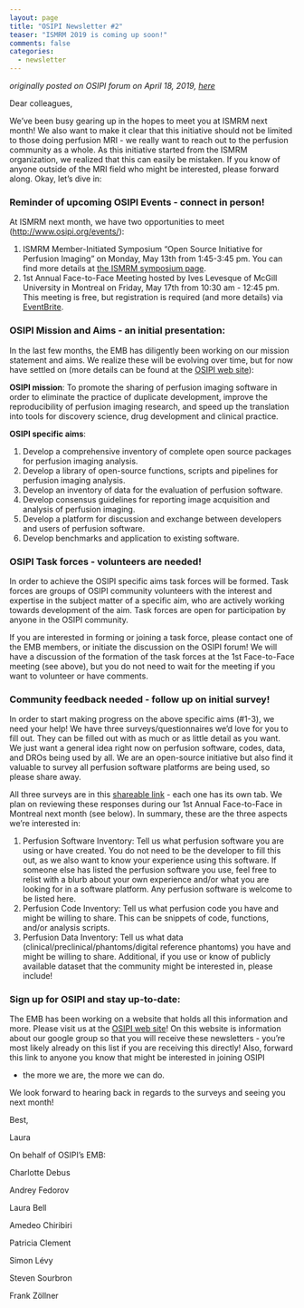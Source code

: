 ```yaml
---
layout: page
title: "OSIPI Newsletter #2"
teaser: "ISMRM 2019 is coming up soon!"
comments: false
categories:
  - newsletter
---
```


_originally posted on OSIPI forum on April 18, 2019, [here](https://groups.google.com/d/msg/open-source-initiative-for-perfusion-imaging/q2Y36JX7UzY/0M-9Fy4-CgAJ)_


Dear colleagues,

We’ve been busy gearing up in the hopes to meet you at ISMRM next month! We also want to
 make it clear that this initiative should not be limited to those doing perfusion MRI - we really want to reach out to the perfusion community as a whole. As this initiative started from the ISMRM organization, we realized that this can easily be mistaken.
 If you know of anyone outside of the MRI field who might be interested, please forward along. Okay, let’s dive in:


### Reminder of upcoming OSIPI Events - connect in person!
 At ISMRM next month, we have two opportunities to meet (http://www.osipi.org/events/):

1. ISMRM Member-Initiated Symposium “Open Source Initiative for Perfusion Imaging” on Monday, May 13th from 1:45-3:45 pm. You can find more details at [the ISMRM symposium page](https://www.ismrm.org/19/program_files/MIS04.htm).
2. 1st Annual Face-to-Face Meeting hosted by Ives Levesque of McGill University in Montreal on Friday, May 17th from 10:30 am - 12:45 pm. This meeting is free, but registration is required (and more details) via [EventBrite](https://www.google.com/url?q=https%3A%2F%2Fwww.eventbrite.com%2Fe%2Fosipis-first-annual-face-to-face-meeting-in-montreal-2019-tickets-57199759019%3Faff%3Dutm_source%3Deb_email%26utm_medium%3Demail%26utm_campaign%3Dnew_event_email%26utm_term%3Deventurl_text&sa=D&sntz=1&usg=AFQjCNF7tH1pGMMQq1vIX1FSgfTyIlqEPw).

### OSIPI Mission and Aims - an initial presentation:

In the last few months, the EMB has diligently been working on our mission statement and aims. We realize these will be evolving over time, but for now have settled on (more details
 can be found at the [OSIPI web site](http://osipi.org)):

**OSIPI mission**: To promote the sharing of perfusion imaging software in order to eliminate the practice of duplicate development, improve the reproducibility of
 perfusion imaging research, and speed up the translation into tools for discovery science, drug development and clinical practice.

**OSIPI specific aims**:

1. Develop a comprehensive inventory of complete open source packages for perfusion imaging analysis.
2. Develop a library of open-source functions, scripts and pipelines for perfusion imaging analysis.
3. Develop an inventory of data for the evaluation of perfusion software.
4. Develop consensus guidelines for reporting image acquisition and analysis of perfusion imaging.
5. Develop a platform for discussion and exchange between developers and users of perfusion software.
6. Develop benchmarks and application to existing software.

### OSIPI Task forces - volunteers are needed!

In order to achieve the OSIPI specific aims  task forces will be formed. Task forces are groups of OSIPI community volunteers with the interest and expertise
 in the subject matter of a specific aim, who are actively working towards development of the aim. Task forces are open for participation by anyone in the OSIPI community.

If you are interested in forming or joining a task force, please contact one of the EMB members, or initiate the discussion on the OSIPI forum! We will have a discussion of the formation of the task forces at the 1st
 Face-to-Face meeting (see above), but you do not need to wait for the meeting if you want to volunteer or have comments.

### Community feedback needed - follow up on initial survey!

In order to start making progress on the above specific aims (#1-3), we need your help! We have three surveys/questionnaires we’d love for you to fill out.
 They can be filled out with as much or as little detail as you want. We just want a general idea right now on perfusion software, codes, data, and DROs being used by all. We are an open-source initiative but also find it valuable to survey all perfusion software
 platforms are being used, so please share away.

All three surveys are in this [shareable link](https://docs.google.com/spreadsheets/d/1Zy3cnIBnBDoPtwM58iKijMVL0QhW1ogR0nshbLEsHls/edit?usp=sharing) - each one has its own tab. We plan on reviewing these responses during our 1st Annual Face-to-Face in Montreal next month (see below). In summary, these are the three aspects we’re interested
 in:

1. Perfusion Software Inventory: Tell us what perfusion software you are using or have created. You do not need to be the developer to fill this out, as we also want to know your experience using this software. If someone else has listed the perfusion software you use, feel free to relist with a blurb about your own experience and/or what you are looking for in a software platform. Any perfusion software is welcome to be listed here.
2. Perfusion Code Inventory: Tell us what perfusion code you have and might be willing to share. This can be snippets of code, functions, and/or analysis scripts.
3. Perfusion Data Inventory: Tell us what data (clinical/preclinical/phantoms/digital reference phantoms) you have and might be willing to share. Additional, if you use
 or know of publicly available dataset that the community might be interested in, please include!

### Sign up for OSIPI and stay up-to-date:

The EMB has been working on a website that holds all this information and more. Please visit us at the [OSIPI web site](http://osipi.org)!
 On this website is information about our google group so that you will receive these newsletters - you’re most likely already on this list if you are receiving this directly! Also, forward this link to anyone you know that might be interested in joining OSIPI
 - the more we are, the more we can do.

We look forward to hearing back in regards to the surveys and seeing you next month!

Best,

Laura

On behalf of OSIPI’s EMB:

Charlotte Debus

Andrey Fedorov

Laura Bell

Amedeo Chiribiri

Patricia Clement

Simon Lévy

Steven Sourbron

Frank Zöllner
